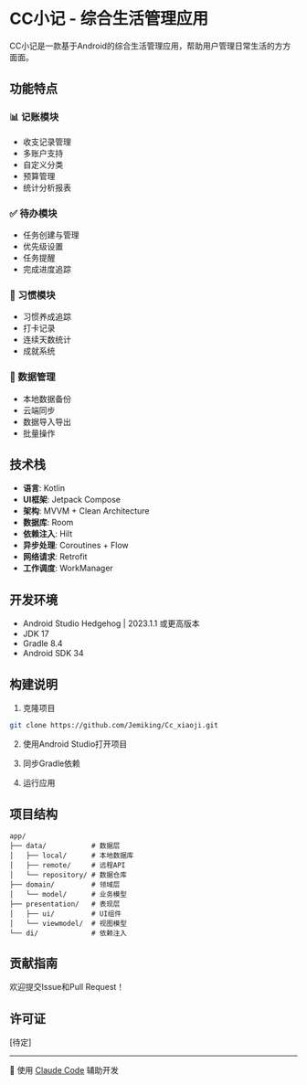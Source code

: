 # CC小记 - 综合生活管理应用

CC小记是一款基于Android的综合生活管理应用，帮助用户管理日常生活的方方面面。

## 功能特点

### 📊 记账模块
- 收支记录管理
- 多账户支持
- 自定义分类
- 预算管理
- 统计分析报表

### ✅ 待办模块
- 任务创建与管理
- 优先级设置
- 任务提醒
- 完成进度追踪

### 🎯 习惯模块
- 习惯养成追踪
- 打卡记录
- 连续天数统计
- 成就系统

### 💾 数据管理
- 本地数据备份
- 云端同步
- 数据导入导出
- 批量操作

## 技术栈

- **语言**: Kotlin
- **UI框架**: Jetpack Compose
- **架构**: MVVM + Clean Architecture
- **数据库**: Room
- **依赖注入**: Hilt
- **异步处理**: Coroutines + Flow
- **网络请求**: Retrofit
- **工作调度**: WorkManager

## 开发环境

- Android Studio Hedgehog | 2023.1.1 或更高版本
- JDK 17
- Gradle 8.4
- Android SDK 34

## 构建说明

1. 克隆项目
```bash
git clone https://github.com/Jemiking/Cc_xiaoji.git
```

2. 使用Android Studio打开项目

3. 同步Gradle依赖

4. 运行应用

## 项目结构

```
app/
├── data/           # 数据层
│   ├── local/      # 本地数据库
│   ├── remote/     # 远程API
│   └── repository/ # 数据仓库
├── domain/         # 领域层
│   └── model/      # 业务模型
├── presentation/   # 表现层
│   ├── ui/         # UI组件
│   └── viewmodel/  # 视图模型
└── di/             # 依赖注入
```

## 贡献指南

欢迎提交Issue和Pull Request！

## 许可证

[待定]

---
🤖 使用 [Claude Code](https://claude.ai/code) 辅助开发